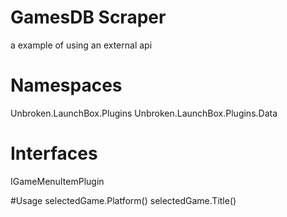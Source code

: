 # GamesDB Scraper

a example of using an external api

# Namespaces
Unbroken.LaunchBox.Plugins
Unbroken.LaunchBox.Plugins.Data

# Interfaces
IGameMenuItemPlugin

#Usage
selectedGame.Platform()
selectedGame.Title()

